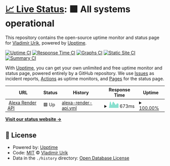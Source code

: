 # [📈 Live Status](https://status.gggedr.xyz): <!--live status--> **🟩 All systems operational**

This repository contains the open-source uptime monitor and status page for [Vladimír Urík](https://status.gggedr.xyz), powered by [Upptime](https://github.com/upptime/upptime).

[![Uptime CI](https://github.com/Vladimir-Urik/status/workflows/Uptime%20CI/badge.svg)](https://github.com/Vladimir-Urik/status/actions?query=workflow%3A%22Uptime+CI%22)
[![Response Time CI](https://github.com/Vladimir-Urik/status/workflows/Response%20Time%20CI/badge.svg)](https://github.com/Vladimir-Urik/status/actions?query=workflow%3A%22Response+Time+CI%22)
[![Graphs CI](https://github.com/Vladimir-Urik/status/workflows/Graphs%20CI/badge.svg)](https://github.com/Vladimir-Urik/status/actions?query=workflow%3A%22Graphs+CI%22)
[![Static Site CI](https://github.com/Vladimir-Urik/status/workflows/Static%20Site%20CI/badge.svg)](https://github.com/Vladimir-Urik/status/actions?query=workflow%3A%22Static+Site+CI%22)
[![Summary CI](https://github.com/Vladimir-Urik/status/workflows/Summary%20CI/badge.svg)](https://github.com/Vladimir-Urik/status/actions?query=workflow%3A%22Summary+CI%22)

With [Upptime](https://upptime.js.org), you can get your own unlimited and free uptime monitor and status page, powered entirely by a GitHub repository. We use [Issues](https://github.com/Vladimir-Urik/status/issues) as incident reports, [Actions](https://github.com/Vladimir-Urik/status/actions) as uptime monitors, and [Pages](https://status.gggedr.xyz) for the status page.

<!--start: status pages-->
<!-- This summary is generated by Upptime (https://github.com/upptime/upptime) -->
<!-- Do not edit this manually, your changes will be overwritten -->
<!-- prettier-ignore -->
| URL | Status | History | Response Time | Uptime |
| --- | ------ | ------- | ------------- | ------ |
| <img alt="" src="https://favicons.githubusercontent.com/api-alexa.pvpcraft.cz" height="13"> [Alexa Render API](https://api-alexa.pvpcraft.cz/) | 🟩 Up | [alexa-render-api.yml](https://github.com/Vladimir-Urik/status/commits/HEAD/history/alexa-render-api.yml) | <details><summary><img alt="Response time graph" src="./graphs/alexa-render-api/response-time-week.png" height="20"> 673ms</summary><br><a href="https://status.gggedr.xyz/history/alexa-render-api"><img alt="Response time 609" src="https://img.shields.io/endpoint?url=https%3A%2F%2Fraw.githubusercontent.com%2FVladimir-Urik%2Fstatus%2FHEAD%2Fapi%2Falexa-render-api%2Fresponse-time.json"></a><br><a href="https://status.gggedr.xyz/history/alexa-render-api"><img alt="24-hour response time 848" src="https://img.shields.io/endpoint?url=https%3A%2F%2Fraw.githubusercontent.com%2FVladimir-Urik%2Fstatus%2FHEAD%2Fapi%2Falexa-render-api%2Fresponse-time-day.json"></a><br><a href="https://status.gggedr.xyz/history/alexa-render-api"><img alt="7-day response time 673" src="https://img.shields.io/endpoint?url=https%3A%2F%2Fraw.githubusercontent.com%2FVladimir-Urik%2Fstatus%2FHEAD%2Fapi%2Falexa-render-api%2Fresponse-time-week.json"></a><br><a href="https://status.gggedr.xyz/history/alexa-render-api"><img alt="30-day response time 609" src="https://img.shields.io/endpoint?url=https%3A%2F%2Fraw.githubusercontent.com%2FVladimir-Urik%2Fstatus%2FHEAD%2Fapi%2Falexa-render-api%2Fresponse-time-month.json"></a><br><a href="https://status.gggedr.xyz/history/alexa-render-api"><img alt="1-year response time 609" src="https://img.shields.io/endpoint?url=https%3A%2F%2Fraw.githubusercontent.com%2FVladimir-Urik%2Fstatus%2FHEAD%2Fapi%2Falexa-render-api%2Fresponse-time-year.json"></a></details> | <details><summary><a href="https://status.gggedr.xyz/history/alexa-render-api">100.00%</a></summary><a href="https://status.gggedr.xyz/history/alexa-render-api"><img alt="All-time uptime 99.88%" src="https://img.shields.io/endpoint?url=https%3A%2F%2Fraw.githubusercontent.com%2FVladimir-Urik%2Fstatus%2FHEAD%2Fapi%2Falexa-render-api%2Fuptime.json"></a><br><a href="https://status.gggedr.xyz/history/alexa-render-api"><img alt="24-hour uptime 100.00%" src="https://img.shields.io/endpoint?url=https%3A%2F%2Fraw.githubusercontent.com%2FVladimir-Urik%2Fstatus%2FHEAD%2Fapi%2Falexa-render-api%2Fuptime-day.json"></a><br><a href="https://status.gggedr.xyz/history/alexa-render-api"><img alt="7-day uptime 100.00%" src="https://img.shields.io/endpoint?url=https%3A%2F%2Fraw.githubusercontent.com%2FVladimir-Urik%2Fstatus%2FHEAD%2Fapi%2Falexa-render-api%2Fuptime-week.json"></a><br><a href="https://status.gggedr.xyz/history/alexa-render-api"><img alt="30-day uptime 99.88%" src="https://img.shields.io/endpoint?url=https%3A%2F%2Fraw.githubusercontent.com%2FVladimir-Urik%2Fstatus%2FHEAD%2Fapi%2Falexa-render-api%2Fuptime-month.json"></a><br><a href="https://status.gggedr.xyz/history/alexa-render-api"><img alt="1-year uptime 99.88%" src="https://img.shields.io/endpoint?url=https%3A%2F%2Fraw.githubusercontent.com%2FVladimir-Urik%2Fstatus%2FHEAD%2Fapi%2Falexa-render-api%2Fuptime-year.json"></a></details>

<!--end: status pages-->

[**Visit our status website →**](https://status.gggedr.xyz)

## 📄 License

- Powered by: [Upptime](https://github.com/upptime/upptime)
- Code: [MIT](./LICENSE) © [Vladimír Urík](https://status.gggedr.xyz)
- Data in the `./history` directory: [Open Database License](https://opendatacommons.org/licenses/odbl/1-0/)
